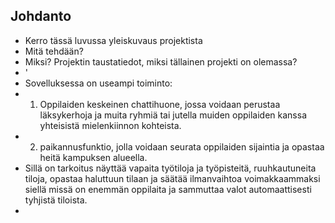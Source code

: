 ## Johdanto

* Kerro tässä luvussa yleiskuvaus projektista
* Mitä tehdään?
* Miksi? Projektin taustatiedot, miksi tällainen projekti on olemassa?
* '
* Sovelluksessa on useampi toiminto: 
* 1. Oppilaiden keskeinen chattihuone, jossa voidaan perustaa läksykerhoja ja muita ryhmiä  tai jutella muiden oppilaiden kanssa yhteisistä mielenkiinnon kohteista.
* 2. paikannusfunktio, jolla voidaan seurata oppilaiden sijaintia ja opastaa heitä kampuksen alueella.
* Sillä on tarkoitus näyttää vapaita työtiloja ja työpisteitä, ruuhkautuneita tiloja, opastaa haluttuun tilaan ja säätää ilmanvaihtoa voimakkaammaksi siellä missä on enemmän oppilaita ja sammuttaa valot automaattisesti tyhjistä tiloista.
* 
